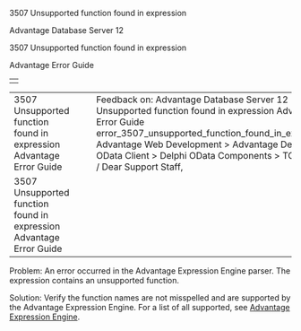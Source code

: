3507 Unsupported function found in expression




Advantage Database Server 12  

3507 Unsupported function found in expression

Advantage Error Guide

|  |
| --- |
|  |

|  |  |  |  |  |
| --- | --- | --- | --- | --- |
| 3507 Unsupported function found in expression  Advantage Error Guide |  |  | Feedback on: Advantage Database Server 12 - 3507 Unsupported function found in expression Advantage Error Guide error\_3507\_unsupported\_function\_found\_in\_expression Advantage Web Development > Advantage Delphi OData Client > Delphi OData Components > TODataSet / Dear Support Staff, |  |
| 3507 Unsupported function found in expression  Advantage Error Guide |  |  |  |  |

Problem: An error occurred in the Advantage Expression Engine parser. The expression contains an unsupported function.

Solution: Verify the function names are not misspelled and are supported by the Advantage Expression Engine. For a list of all supported, see [Advantage Expression Engine](master_advantage_expression_engine.htm).